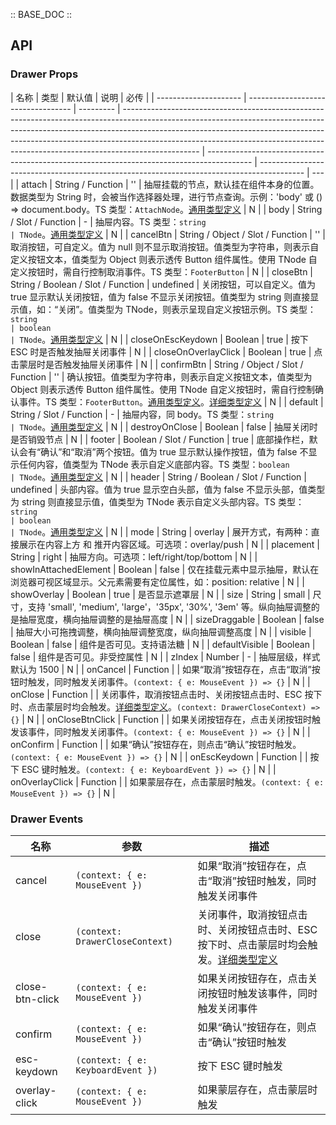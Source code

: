 :: BASE_DOC ::

## API

### Drawer Props

| 名称                  | 类型                               | 默认值    | 说明                                                                                                                                                                                                                                                                                                                                        | 必传                                                                                      |
| --------------------- | ---------------------------------- | --------- | ------------------------------------------------------------------------------------------------------------------------------------------------------------------------------------------------------------------------------------------------------------------------------------------------------------------------------------------- | ----------------------------------------------------------------------------------------- | ----------------------------------------------------------------------------------------- | --- |
| attach                | String / Function                  | ''        | 抽屉挂载的节点，默认挂在组件本身的位置。数据类型为 String 时，会被当作选择器处理，进行节点查询。示例：'body' 或 () => document.body。TS 类型：`AttachNode`。[通用类型定义](https://github.com/Tencent/tdesign-vue/blob/develop/src/common.ts)                                                                                               | N                                                                                         |
| body                  | String / Slot / Function           | -         | 抽屉内容。TS 类型：`string                                                                                                                                                                                                                                                                                                                  | TNode`。[通用类型定义](https://github.com/Tencent/tdesign-vue/blob/develop/src/common.ts) | N                                                                                         |
| cancelBtn             | String / Object / Slot / Function  | ''        | 取消按钮，可自定义。值为 null 则不显示取消按钮。值类型为字符串，则表示自定义按钮文本，值类型为 Object 则表示透传 Button 组件属性。使用 TNode 自定义按钮时，需自行控制取消事件。TS 类型：`FooterButton`                                                                                                                                      | N                                                                                         |
| closeBtn              | String / Boolean / Slot / Function | undefined | 关闭按钮，可以自定义。值为 true 显示默认关闭按钮，值为 false 不显示关闭按钮。值类型为 string 则直接显示值，如：“关闭”。值类型为 TNode，则表示呈现自定义按钮示例。TS 类型：`string                                                                                                                                                           | boolean                                                                                   | TNode`。[通用类型定义](https://github.com/Tencent/tdesign-vue/blob/develop/src/common.ts) | N   |
| closeOnEscKeydown     | Boolean                            | true      | 按下 ESC 时是否触发抽屉关闭事件                                                                                                                                                                                                                                                                                                             | N                                                                                         |
| closeOnOverlayClick   | Boolean                            | true      | 点击蒙层时是否触发抽屉关闭事件                                                                                                                                                                                                                                                                                                              | N                                                                                         |
| confirmBtn            | String / Object / Slot / Function  | ''        | 确认按钮。值类型为字符串，则表示自定义按钮文本，值类型为 Object 则表示透传 Button 组件属性。使用 TNode 自定义按钮时，需自行控制确认事件。TS 类型：`FooterButton`。[通用类型定义](https://github.com/Tencent/tdesign-vue/blob/develop/src/common.ts)。[详细类型定义](https://github.com/Tencent/tdesign-vue/tree/develop/src/drawer/type.ts) | N                                                                                         |
| default               | String / Slot / Function           | -         | 抽屉内容，同 body。TS 类型：`string                                                                                                                                                                                                                                                                                                         | TNode`。[通用类型定义](https://github.com/Tencent/tdesign-vue/blob/develop/src/common.ts) | N                                                                                         |
| destroyOnClose        | Boolean                            | false     | 抽屉关闭时是否销毁节点                                                                                                                                                                                                                                                                                                                      | N                                                                                         |
| footer                | Boolean / Slot / Function          | true      | 底部操作栏，默认会有“确认”和“取消”两个按钮。值为 true 显示默认操作按钮，值为 false 不显示任何内容，值类型为 TNode 表示自定义底部内容。TS 类型：`boolean                                                                                                                                                                                     | TNode`。[通用类型定义](https://github.com/Tencent/tdesign-vue/blob/develop/src/common.ts) | N                                                                                         |
| header                | String / Boolean / Slot / Function | undefined | 头部内容。值为 true 显示空白头部，值为 false 不显示头部，值类型为 string 则直接显示值，值类型为 TNode 表示自定义头部内容。TS 类型：`string                                                                                                                                                                                                  | boolean                                                                                   | TNode`。[通用类型定义](https://github.com/Tencent/tdesign-vue/blob/develop/src/common.ts) | N   |
| mode                  | String                             | overlay   | 展开方式，有两种：直接展示在内容上方 和 推开内容区域。可选项：overlay/push                                                                                                                                                                                                                                                                  | N                                                                                         |
| placement             | String                             | right     | 抽屉方向。可选项：left/right/top/bottom                                                                                                                                                                                                                                                                                                     | N                                                                                         |
| showInAttachedElement | Boolean                            | false     | 仅在挂载元素中显示抽屉，默认在浏览器可视区域显示。父元素需要有定位属性，如：position: relative                                                                                                                                                                                                                                              | N                                                                                         |
| showOverlay           | Boolean                            | true      | 是否显示遮罩层                                                                                                                                                                                                                                                                                                                              | N                                                                                         |
| size                  | String                             | small     | 尺寸，支持 'small', 'medium', 'large'，'35px', '30%', '3em' 等。纵向抽屉调整的是抽屉宽度，横向抽屉调整的是抽屉高度                                                                                                                                                                                                                          | N                                                                                         |
| sizeDraggable         | Boolean                            | false     | 抽屉大小可拖拽调整，横向抽屉调整宽度，纵向抽屉调整高度                                                                                                                                                                                                                                                                                      | N                                                                                         |
| visible               | Boolean                            | false     | 组件是否可见。支持语法糖                                                                                                                                                                                                                                                                                                                    | N                                                                                         |
| defaultVisible        | Boolean                            | false     | 组件是否可见。非受控属性                                                                                                                                                                                                                                                                                                                    | N                                                                                         |
| zIndex                | Number                             | -         | 抽屉层级，样式默认为 1500                                                                                                                                                                                                                                                                                                                   | N                                                                                         |
| onCancel              | Function                           |           | 如果“取消”按钮存在，点击“取消”按钮时触发，同时触发关闭事件。`(context: { e: MouseEvent }) => {}`                                                                                                                                                                                                                                            | N                                                                                         |
| onClose               | Function                           |           | 关闭事件，取消按钮点击时、关闭按钮点击时、ESC 按下时、点击蒙层时均会触发。[详细类型定义](https://github.com/Tencent/tdesign-vue/tree/develop/src/drawer/type.ts)。`(context: DrawerCloseContext) => {}`                                                                                                                                     | N                                                                                         |
| onCloseBtnClick       | Function                           |           | 如果关闭按钮存在，点击关闭按钮时触发该事件，同时触发关闭事件。`(context: { e: MouseEvent }) => {}`                                                                                                                                                                                                                                          | N                                                                                         |
| onConfirm             | Function                           |           | 如果“确认”按钮存在，则点击“确认”按钮时触发。`(context: { e: MouseEvent }) => {}`                                                                                                                                                                                                                                                            | N                                                                                         |
| onEscKeydown          | Function                           |           | 按下 ESC 键时触发。`(context: { e: KeyboardEvent }) => {}`                                                                                                                                                                                                                                                                                  | N                                                                                         |
| onOverlayClick        | Function                           |           | 如果蒙层存在，点击蒙层时触发。`(context: { e: MouseEvent }) => {}`                                                                                                                                                                                                                                                                          | N                                                                                         |

### Drawer Events

| 名称            | 参数                              | 描述                                                                                                                                                             |
| --------------- | --------------------------------- | ---------------------------------------------------------------------------------------------------------------------------------------------------------------- |
| cancel          | `(context: { e: MouseEvent })`    | 如果“取消”按钮存在，点击“取消”按钮时触发，同时触发关闭事件                                                                                                       |
| close           | `(context: DrawerCloseContext)`   | 关闭事件，取消按钮点击时、关闭按钮点击时、ESC 按下时、点击蒙层时均会触发。[详细类型定义](https://github.com/Tencent/tdesign-vue/tree/develop/src/drawer/type.ts) |
| close-btn-click | `(context: { e: MouseEvent })`    | 如果关闭按钮存在，点击关闭按钮时触发该事件，同时触发关闭事件                                                                                                     |
| confirm         | `(context: { e: MouseEvent })`    | 如果“确认”按钮存在，则点击“确认”按钮时触发                                                                                                                       |
| esc-keydown     | `(context: { e: KeyboardEvent })` | 按下 ESC 键时触发                                                                                                                                                |
| overlay-click   | `(context: { e: MouseEvent })`    | 如果蒙层存在，点击蒙层时触发                                                                                                                                     |
